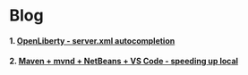 # Blog

#### 1. [OpenLiberty - server.xml autocompletion](https://github.com/vsmid/blog/blob/main/posts/%231%20OpenLiberty%20-%20server.xml%20autocompletion.md)
#### 2. [Maven + mvnd + NetBeans + VS Code - speeding up local ](https://github.com/vsmid/blog/blob/main/posts/%232%20Maven%20%2B%20mvnd%20%2B%20NetBeans%20%2B%20VS%20Code%20-%20speeding%20up%20local%20development%20experiment.md)
